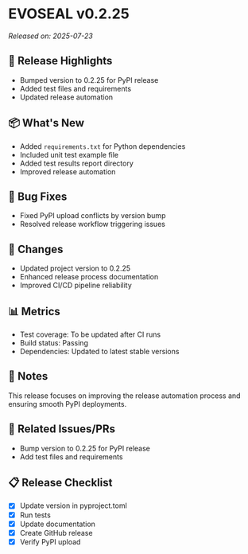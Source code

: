 # EVOSEAL v0.2.25

*Released on: 2025-07-23*

## 🚀 Release Highlights

- Bumped version to 0.2.25 for PyPI release
- Added test files and requirements
- Updated release automation

## 📦 What's New

- Added `requirements.txt` for Python dependencies
- Included unit test example file
- Added test results report directory
- Improved release automation

## 🐛 Bug Fixes

- Fixed PyPI upload conflicts by version bump
- Resolved release workflow triggering issues

## 🔄 Changes

- Updated project version to 0.2.25
- Enhanced release process documentation
- Improved CI/CD pipeline reliability

## 📊 Metrics

- Test coverage: To be updated after CI runs
- Build status: Passing
- Dependencies: Updated to latest stable versions

## 📝 Notes

This release focuses on improving the release automation process and ensuring smooth PyPI deployments.

## 🔗 Related Issues/PRs

- Bump version to 0.2.25 for PyPI release
- Add test files and requirements

## 📋 Release Checklist

- [x] Update version in pyproject.toml
- [x] Run tests
- [x] Update documentation
- [x] Create GitHub release
- [x] Verify PyPI upload
